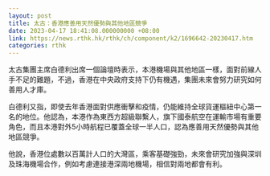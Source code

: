 ```yaml
---
layout: post
title: 太古：香港應善用天然優勢與其他地區競爭
date: 2023-04-17 18:41:08.000000000 +08:00
link: https://news.rthk.hk/rthk/ch/component/k2/1696642-20230417.htm
categories: rthk
---
```


太古集團主席白德利出席一個論壇時表示，本港機場與其他地區一樣，面對前線人手不足的難題，不過，香港在中央政府支持下仍有機遇，集團未來會努力研究如何善用人才庫。

白德利又指，即使去年香港面對供應衝擊和疫情，仍能維持全球貨運樞紐中心第一名的地位。他認為，本港作為東西方超級聯繫人，旗下國泰航空在運輸市場有重要角色，而且本港對外5小時航程已覆蓋全球一半人口，認為應善用天然優勢與其他地區競爭。

他說，香港位處數以百萬計人口的大灣區，乘客基礎強勁，未來會研究加強與深圳及珠海機場合作，例如考慮連接港深兩地機場，相信對兩地都會有利。
